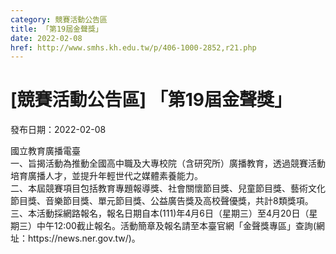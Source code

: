 ```yaml
---
category: 競賽活動公告區
title: 「第19屆金聲獎」
date: 2022-02-08
href: http://www.smhs.kh.edu.tw/p/406-1000-2852,r21.php
---
```


# [競賽活動公告區] 「第19屆金聲獎」

發布日期：2022-02-08

<div><div></div><div>國立教育廣播電臺<br> 一、旨揭活動為推動全國高中職及大專校院（含研究所）廣播教育，透過競賽活動培育廣播人才，並提升年輕世代之媒體素養能力。<br> 二、本屆競賽項目包括教育專題報導獎、社會關懷節目獎、兒童節目獎、藝術文化節目獎、音樂節目獎、單元節目獎、公益廣告獎及高校聲優獎，共計8類獎項。<br> 三、本活動採網路報名，報名日期自本(111)年4月6日（星期三）至4月20日（星期三）中午12:00截止報名。活動簡章及報名請至本臺官網「金聲獎專區」查詢(網址：https://news.ner.gov.tw/)。</div></div>

